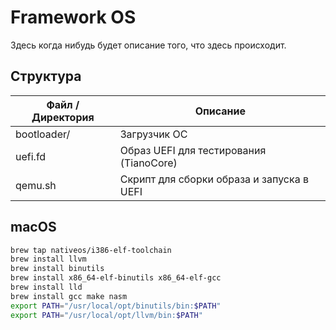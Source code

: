 # Framework OS

Здесь когда нибудь будет описание того, что здесь происходит.

## Структура

| Файл / Директория | Описание                                  |
|-------------------|-------------------------------------------|
| bootloader/       | Загрузчик ОС                              |
| uefi.fd           | Образ UEFI для тестирования (TianoCore)   |
| qemu.sh           | Скрипт для сборки образа и запуска в UEFI |

## macOS

```bash
brew tap nativeos/i386-elf-toolchain
brew install llvm
brew install binutils
brew install x86_64-elf-binutils x86_64-elf-gcc
brew install lld
brew install gcc make nasm
export PATH="/usr/local/opt/binutils/bin:$PATH"
export PATH="/usr/local/opt/llvm/bin:$PATH"
```